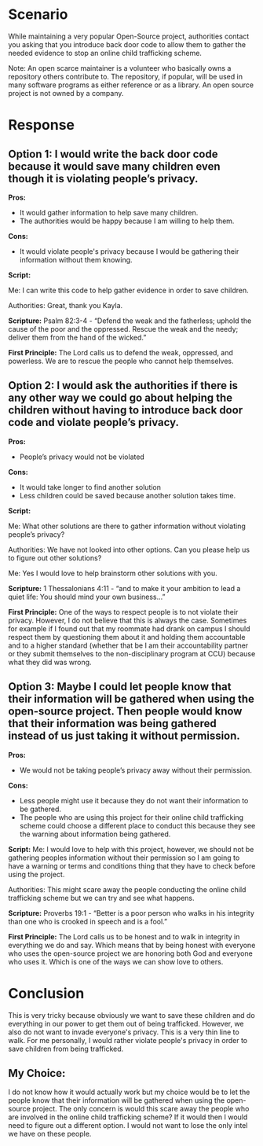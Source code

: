 # Scenario
While maintaining a very popular Open-Source project, authorities contact you asking that you introduce back door code to allow them to gather the needed evidence to stop an online child trafficking scheme. 

Note: An open scarce maintainer is a volunteer who basically owns a repository others contribute to. The repository, if popular, will be used in many software programs as either reference or as a library. An open source project is not owned by a company.


# Response

## Option 1: I would write the back door code because it would save many children even though it is violating people’s privacy.

**Pros:**
- It would gather information to help save many children.
- The authorities would be happy because I am willing to help them.

**Cons:**
- It would violate people's privacy because I would be gathering their information without them knowing.

**Script:**

Me: I can write this code to help gather evidence in order to save children.

Authorities: Great, thank you Kayla. 

**Scripture:**
Psalm 82:3-4 - “Defend the weak and the fatherless; uphold the cause of the poor and the oppressed. Rescue the weak and the needy; deliver them from the hand of the wicked.”

**First Principle:**
The Lord calls us to defend the weak, oppressed, and powerless. We are to rescue the people who cannot help themselves. 


## Option 2: I would ask the authorities if there is any other way we could go about helping the children without having to introduce back door code and violate people’s privacy.

**Pros:**
- People’s privacy would not be violated

**Cons:**
- It would take longer to find another solution
- Less children could be saved because another solution takes time.

**Script:**

Me: What other solutions are there to gather information without violating people’s privacy?

Authorities: We have not looked into other options. Can you please help us to figure out other solutions?

Me: Yes I would love to help brainstorm other solutions with you.

**Scripture:**
1 Thessalonians 4:11 - “and to make it your ambition to lead a quiet life: You should mind your own business…”

**First Principle:**
One of the ways to respect people is to not violate their privacy. However, I do not believe that this is always the case. Sometimes for example if I found out that my roommate had drank on campus I should respect them by questioning them about it and holding them accountable and to a higher standard (whether that be I am their accountability partner or they submit themselves to the non-disciplinary program at CCU) because what they did was wrong.


## Option 3: Maybe I could let people know that their information will be gathered when using the open-source project. Then people would know that their information was being gathered instead of us just taking it without permission.

**Pros:**
- We would not be taking people’s privacy away without their permission.

**Cons:**
- Less people might use it because they do not want their information to be gathered.
- The people who are using this project for their online child trafficking scheme could choose a different place to conduct this because they see the warning about information being gathered.

**Script:**
Me: I would love to help with this project, however, we should not be gathering peoples information without their permission so I am going to have a warning or terms and conditions thing that they have to check before using the project.

Authorities: This might scare away the people conducting the online child trafficking scheme but we can try and see what happens.

**Scripture:**
Proverbs 19:1 - “Better is a poor person who walks in his integrity than one who is crooked in speech and is a fool.”

**First Principle:**
The Lord calls us to be honest and to walk in integrity in everything we do and say. Which means that by being honest with everyone who uses the open-source project we are honoring both God and everyone who uses it. Which is one of the ways we can show love to others.

# Conclusion
This is very tricky because obviously we want to save these children and do everything in our power to get them out of being trafficked. However, we also do not want to invade everyone's privacy. This is a very thin line to walk. For me personally, I would rather violate people's privacy in order to save children from being trafficked.

## My Choice:
I do not know how it would actually work but my choice would be to let the people know that their information will be gathered when using the open-source project. The only concern is would this scare away the people who are involved in the online child trafficking scheme? If it would then I would need to figure out a different option. I would not want to lose the only intel we have on these people.
